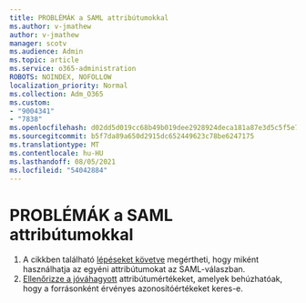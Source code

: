 ```yaml
---
title: PROBLÉMÁK a SAML attribútumokkal
ms.author: v-jmathew
author: v-jmathew
manager: scotv
ms.audience: Admin
ms.topic: article
ms.service: o365-administration
ROBOTS: NOINDEX, NOFOLLOW
localization_priority: Normal
ms.collection: Adm_O365
ms.custom:
- "9004341"
- "7838"
ms.openlocfilehash: d02dd5d019cc68b49b019dee2928924deca181a87e3d5c5f5e7689a8eb5664e2
ms.sourcegitcommit: b5f7da89a650d2915dc652449623c78be6247175
ms.translationtype: MT
ms.contentlocale: hu-HU
ms.lasthandoff: 08/05/2021
ms.locfileid: "54042884"
---
```

# <a name="issues-with-saml-attributes"></a>PROBLÉMÁK a SAML attribútumokkal

1. A cikkben található [lépéseket követve](https://docs.microsoft.com/answers/questions/99054/how-to-use-custom-attributes-in-saml-response.html) megértheti, hogy miként használhatja az egyéni attribútumokat az SAML-válaszban.
2. [Ellenőrizze a jóváhagyott](https://docs.microsoft.com/azure/active-directory/develop/active-directory-claims-mapping#table-3-valid-id-values-per-source) attribútumértékeket, amelyek behúzhatóak, hogy a forrásonként érvényes azonosítóértékeket keres-e.
